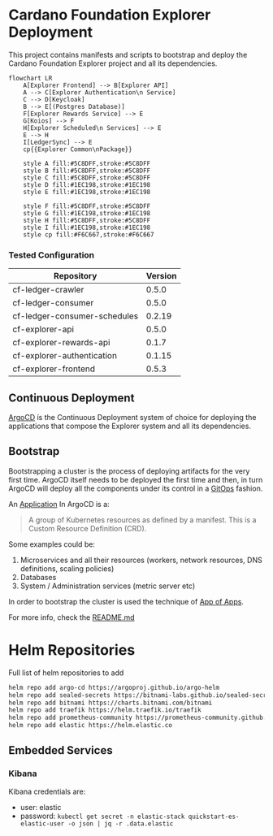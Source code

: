 # Cardano Foundation Explorer Deployment

This project contains manifests and scripts to bootstrap and deploy the Cardano Foundation Explorer project and all its
dependencies.

```mermaid
flowchart LR
    A[Explorer Frontend] --> B[Explorer API]
    A --> C[Explorer Authentication\n Service]
    C --> D[Keycloak]
    B --> E[(Postgres Database)]
    F[Explorer Rewards Service] --> E
    G[Koios] --> F
    H[Explorer Scheduled\n Services] --> E
    E --> H
    I[LedgerSync] --> E 
    cp{{Explorer Common\nPackage}}

    style A fill:#5C8DFF,stroke:#5C8DFF
    style B fill:#5C8DFF,stroke:#5C8DFF
    style C fill:#5C8DFF,stroke:#5C8DFF
    style D fill:#1EC198,stroke:#1EC198
    style E fill:#1EC198,stroke:#1EC198

    style F fill:#5C8DFF,stroke:#5C8DFF
    style G fill:#1EC198,stroke:#1EC198
    style H fill:#5C8DFF,stroke:#5C8DFF
    style I fill:#1EC198,stroke:#1EC198
    style cp fill:#F6C667,stroke:#F6C667
```

### Tested Configuration

| Repository                   | Version |
|------------------------------|---------|
| cf-ledger-crawler            | 0.5.0   |
| cf-ledger-consumer           | 0.5.0   |
| cf-ledger-consumer-schedules | 0.2.19  |
| cf-explorer-api              | 0.5.0   |
| cf-explorer-rewards-api      | 0.1.7   |
| cf-explorer-authentication   | 0.1.15  |
| cf-explorer-frontend         | 0.5.3   |

## Continuous Deployment

[ArgoCD](https://argo-cd.readthedocs.io/en/stable/) ís the Continuous Deployment system of choice for deploying the applications
that compose the Explorer system and all its dependencies.

## Bootstrap

Bootstrapping a cluster is the process of deploying artifacts for the very first time. ArgoCD itself needs to be deployed the first time
and then, in turn ArgoCD will deploy all the components under its control in a [GitOps](https://about.gitlab.com/topics/gitops/) fashion.

An [Application](https://argo-cd.readthedocs.io/en/stable/core_concepts/) In ArgoCD is a:
> A group of Kubernetes resources as defined by a manifest. This is a Custom Resource Definition (CRD).

Some examples could be: 
1. Microservices and all their resources (workers, network resources, DNS definitions, scaling policies)
2. Databases
3. System / Administration services (metric server etc)

In order to bootstrap the cluster is used the technique of [App of Apps](https://argo-cd.readthedocs.io/en/stable/operator-manual/cluster-bootstrapping/).

For more info, check the [README.md](argocd-bootstrap/README.md)

# Helm Repositories

Full list of helm repositories to add

```bash 
helm repo add argo-cd https://argoproj.github.io/argo-helm
helm repo add sealed-secrets https://bitnami-labs.github.io/sealed-secrets
helm repo add bitnami https://charts.bitnami.com/bitnami
helm repo add traefik https://helm.traefik.io/traefik
helm repo add prometheus-community https://prometheus-community.github.io/helm-charts
helm repo add elastic https://helm.elastic.co
```

## Embedded Services

### Kibana

Kibana credentials are:

* user: elastic
* password: `kubectl get secret -n elastic-stack quickstart-es-elastic-user -o json | jq -r .data.elastic`
